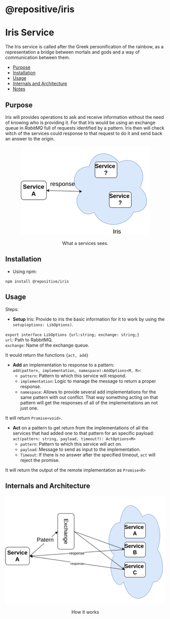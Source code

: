 

# @repositive/iris


# Iris Service #

The Iris service is called after the Greek personification of the rainbow, as a representation a bridge between mortals and gods and a way of communication between them.

* [Purpose](#purpose)  
* [Installation](#installation)  
* [Usage](#usage)  
* [Internals and Architecture](#internals-and-architecture)
* [Notes](#notes)  

## Purpose ##

Iris will provides operations to ask and receive information without the need of knowing who is providing it. For that Iris would be using an exchange queue in  _RabitMQ_ full of requests identified by a pattern. Iris then will check witch of the services could response to that request to do it and send back an answer to the origin.




<p align="center">
    <img src="https://github.com/repositive/iris-js/blob/master/docs/imgs/abstractIris.png?raw=true" alt="Abstraction of Iris"/>
    <p align="center">What a services sees.</p>
</p>


## Installation ##

  - Using npm:
  ```
  npm install @repositive/iris
  ```


## Usage ##

Steps:

- **Setup** Iris: Provide to iris the basic information for it to work by using the `setup(options: LibOptions)`.  

`export interface LibOptions {url:string; exchange: string;}`  
`url`: Path to RabbitMQ.  
`exchange`: Name of the exchange queue.  

It would return the functions `{act, add}`

- **Add** an implementation to response to a pattern:  
`add(pattern, implementation, namespace):AddOptions<M, R>`:  
  - `pattern`: Pattern to which this service will respond.  
  - `implementation`: Logic to manage the message to return a proper response.
  - `namespace`: Allows to provide several add implementations for the same pattern with out conflict. That way something acting on that pattern will get the responses of all of the implementations an not just one.  

It will return  `Promise<void>`.

- **Act** on a pattern to get return from the implementations of all the services that had added one to that pattern for an specific payload:  
`act(pattern: string, payload, timeout?): ActOptions<M> `  
  - `pattern`: Pattern to which this service will act on.    
  - `payload`: Message to send as input to the implementation.
  - `Timeout`: If there is no answer after the specified timeout, `act` will reject the promise.  

It will return the output of the remote implementation as `Promise<R>`


## Internals and Architecture ##



<p align="center">
    <img src="https://github.com/repositive/iris-js/blob/master/docs/imgs/Iris.png?raw=true" alt="Iris arq"/>
    <p align="center">How It works</p>
</p>

